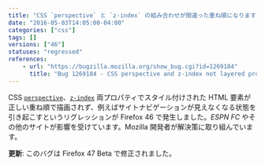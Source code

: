 ```yaml
---
title: "CSS `perspective` と `z-index` の組み合わせが間違った重ね順になります"
date: "2016-05-03T14:05:00-04:00"
categories: ["css"]
tags: []
versions: ["46"]
statuses: "regressed"
references:
    - url: "https://bugzilla.mozilla.org/show_bug.cgi?id=1269184"
      title: "Bug 1269184 - CSS perspective and z-index not layered properly on Firefox 46+, breaking site navigation on ESPN FC and ADS-B Exchange"
---
```

CSS [`perspective`](https://developer.mozilla.org/docs/Web/CSS/perspective)、[`z-index`](https://developer.mozilla.org/docs/Web/CSS/z-index) 両プロパティでスタイル付けされた HTML 要素が正しい重ね順で描画されず、例えばサイトナビゲーションが見えなくなる状態を引き起こすというリグレッションが Firefox 46 で発生しました。*ESPN FC* やその他のサイトが影響を受けています。Mozilla 開発者が解決策に取り組んでいます。

**更新**: このバグは Firefox 47 Beta で修正されました。
